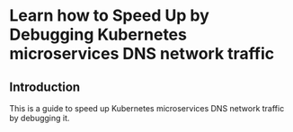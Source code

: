 # Learn how to Speed Up by Debugging Kubernetes microservices DNS network traffic

## Introduction

This is a guide to speed up Kubernetes microservices DNS network traffic by debugging it.
